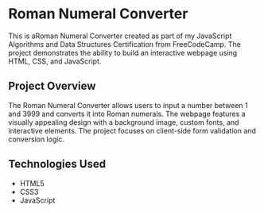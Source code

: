 # Roman Numeral Converter

This is aRoman Numeral Converter created as part of my JavaScript Algorithms and Data Structures Certification from FreeCodeCamp. The project demonstrates the ability to build an interactive webpage using HTML, CSS, and JavaScript.

## Project Overview

The Roman Numeral Converter allows users to input a number between 1 and 3999 and converts it into Roman numerals. The webpage features a visually appealing design with a background image, custom fonts, and interactive elements. The project focuses on client-side form validation and conversion logic.

## Technologies Used

- HTML5
- CSS3
- JavaScript
